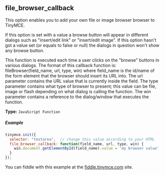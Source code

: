 ## file_browser_callback

This option enables you to add your own file or image browser browser to TinyMCE.

If this option is set with a value a browse button will appear in different dialogs such as "insert/edit link" or "insert/edit image". If this option hasn't got a value set (or equals to false or null) the dialogs in question won't show any browse button.

This function is executed each time a user clicks on the "browse" buttons in various dialogs. The format of this callback function is: fileBrowser(field_name, url, type, win) where field_name is the id/name of the form element that the browser should insert its URL into. The url parameter contains the URL value that is currently inside the field. The type parameter contains what type of browser to present; this value can be file, image or flash depending on what dialog is calling the function. The win parameter contains a reference to the dialog/window that executes the function.

**Type:** `JavaScript Function`

##### Example

```js
tinymce.init({
  selector: "textarea",  // change this value according to your HTML
  file_browser_callback: function(field_name, url, type, win) {
    win.document.getElementById(field_name).value = 'my browser value';
  }
});
```

You can fiddle with this example at the [fiddle.tinymce.com](fiddle.tinymce.com) site.
